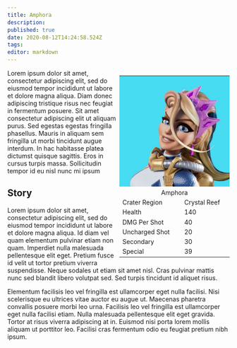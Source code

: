 ```yaml
---
title: Amphora
description: 
published: true
date: 2020-08-12T14:24:58.524Z
tags: 
editor: markdown
---
```


<div style="float: right;">
  <table class="infobox character">
    <tbody>
      <tr><td colspan="2" style="padding: 0;"><img src="/ra-characters-amphora.jpg" alt="ra-characters-amphora.jpg" width="250px"></td></tr>
      <tr><td colspan="2" style="text-align: center;">Amphora</td></tr>
      <tr><td>Crater Region</td><td>Crystal Reef</td></tr>
      <tr><td>Health</td><td>140</td></tr>
      <tr><td>DMG Per Shot</td><td>40</td></tr>
      <tr><td>Uncharged Shot</td><td>20</td></tr>
      <tr><td>Secondary</td><td>30</td></tr>
      <tr><td>Special</td><td>39</td></tr>
    </tbody>
  </table>
</div>
<div>
  <p>Lorem ipsum dolor sit amet, consectetur adipiscing elit, sed do eiusmod tempor incididunt ut labore et dolore magna aliqua. Diam donec adipiscing tristique risus nec feugiat in fermentum posuere. Sit amet consectetur adipiscing elit ut aliquam purus. Sed egestas egestas fringilla phasellus. Mauris in aliquam sem fringilla ut morbi tincidunt augue interdum. In hac habitasse platea dictumst quisque sagittis. Eros in cursus turpis massa. Sollicitudin tempor id eu nisl nunc mi ipsum</p>
</div>
<div>
  <h2>Story</h2>
  <p>Lorem ipsum dolor sit amet, consectetur adipiscing elit, sed do eiusmod tempor incididunt ut labore et dolore magna aliqua. Id diam vel quam elementum pulvinar etiam non quam. Imperdiet nulla malesuada pellentesque elit eget. Pretium fusce id velit ut tortor pretium viverra suspendisse. Neque sodales ut etiam sit amet nisl. Cras pulvinar mattis nunc sed blandit libero volutpat sed. Sed turpis tincidunt id aliquet risus.</p>
  <p>Elementum facilisis leo vel fringilla est ullamcorper eget nulla facilisi. Nisi scelerisque eu ultrices vitae auctor eu augue ut. Maecenas pharetra convallis posuere morbi leo urna. Facilisis leo vel fringilla est ullamcorper eget nulla facilisi etiam. Nulla malesuada pellentesque elit eget gravida. Tortor at risus viverra adipiscing at in. Euismod nisi porta lorem mollis aliquam ut porttitor leo. Facilisi cras fermentum odio eu feugiat pretium nibh ipsum.</p>
</div>
